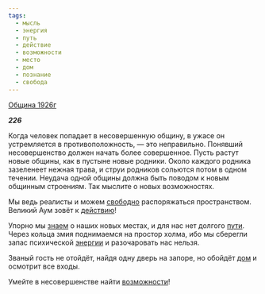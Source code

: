 ```yaml
---
tags:
  - мысль
  - энергия
  - путь
  - действие
  - возможности
  - место
  - дом
  - познание
  - свобода
---
```

[Община 1926г](https://127.0.0.1:4002/agni/1926)

___226___

Когда человек попадает в несовершенную общину, в ужасе он устремляется в противоположность, — это неправильно. Понявший несовершенство должен начать более совершенное. Пусть растут новые общины, как в пустыне новые родники. Около каждого родника зазеленеет нежная трава, и струи родников сольются потом в одном течении. Неудача одной общины должна быть поводом к новым общинным строениям. Так мыслите о новых возможностях.   

Мы ведь реалисты и можем [свободно](../../../tags/#свобода) распоряжаться пространством. Великий Аум зовёт к [действию](../../../tags/#действие)!   

Упорно мы [знаем](../../../tags/#познание) о наших новых местах, и для нас нет долгого [пути](../../../tags/#путь). Через кольца змия поднимаемся на простор холма, ибо мы сберегли запас психической [энергии](../../../tags/#энергия) и разочаровать нас нельзя.   

Званый гость не отойдёт, найдя одну дверь на запоре, но обойдёт [дом](../../../tags/#дом) и осмотрит все входы.   

Умейте в несовершенстве найти [возможности](../../../tags/#возможности)!   

